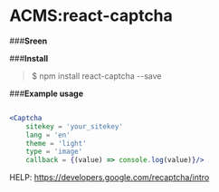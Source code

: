 # ACMS:react-captcha
###**Sreen**


###**Install**
>$ npm install react-captcha --save

###**Example usage**

```jsx

<Captcha
	sitekey = 'your_sitekey'
	lang = 'en'
	theme = 'light'
	type = 'image'
	callback = {(value) => console.log(value)}/>

```
HELP:  https://developers.google.com/recaptcha/intro
